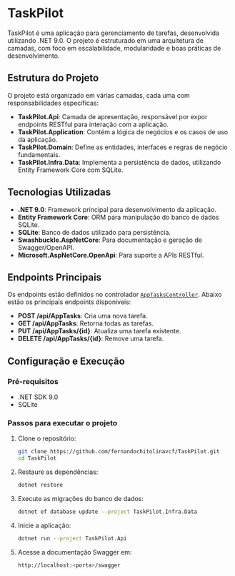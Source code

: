 # TaskPilot

TaskPilot é uma aplicação para gerenciamento de tarefas, desenvolvida utilizando .NET 9.0. O projeto é estruturado em uma arquitetura de camadas, com foco em escalabilidade, modularidade e boas práticas de desenvolvimento.

## Estrutura do Projeto

O projeto está organizado em várias camadas, cada uma com responsabilidades específicas:

- **TaskPilot.Api**: Camada de apresentação, responsável por expor endpoints RESTful para interação com a aplicação.
- **TaskPilot.Application**: Contém a lógica de negócios e os casos de uso da aplicação.
- **TaskPilot.Domain**: Define as entidades, interfaces e regras de negócio fundamentais.
- **TaskPilot.Infra.Data**: Implementa a persistência de dados, utilizando Entity Framework Core com SQLite.

## Tecnologias Utilizadas

- **.NET 9.0**: Framework principal para desenvolvimento da aplicação.
- **Entity Framework Core**: ORM para manipulação do banco de dados SQLite.
- **SQLite**: Banco de dados utilizado para persistência.
- **Swashbuckle.AspNetCore**: Para documentação e geração de Swagger/OpenAPI.
- **Microsoft.AspNetCore.OpenApi**: Para suporte a APIs RESTful.

## Endpoints Principais

Os endpoints estão definidos no controlador [`AppTasksController`](c:/Fontes/TaskPilot/TaskPilot.Api/controllers/AppTasksController.cs). Abaixo estão os principais endpoints disponíveis:

- **POST /api/AppTasks**: Cria uma nova tarefa.
- **GET /api/AppTasks**: Retorna todas as tarefas.
- **PUT /api/AppTasks/{id}**: Atualiza uma tarefa existente.
- **DELETE /api/AppTasks/{id}**: Remove uma tarefa.

## Configuração e Execução

### Pré-requisitos

- .NET SDK 9.0
- SQLite

### Passos para executar o projeto

1. Clone o repositório:
   ```bash
   git clone https://github.com/fernandochitolinavcf/TaskPilot.git 
   cd TaskPilot

2. Restaure as dependências:
   ```bash
   dotnet restore
   
3. Execute as migrações do banco de dados:
   ```bash
   dotnet ef database update --project TaskPilot.Infra.Data

4. Inicie a aplicação:
   ```bash
   dotnet run --project TaskPilot.Api

5. Acesse a documentação Swagger em:
   ```bash
   http://localhost:<porta>/swagger
